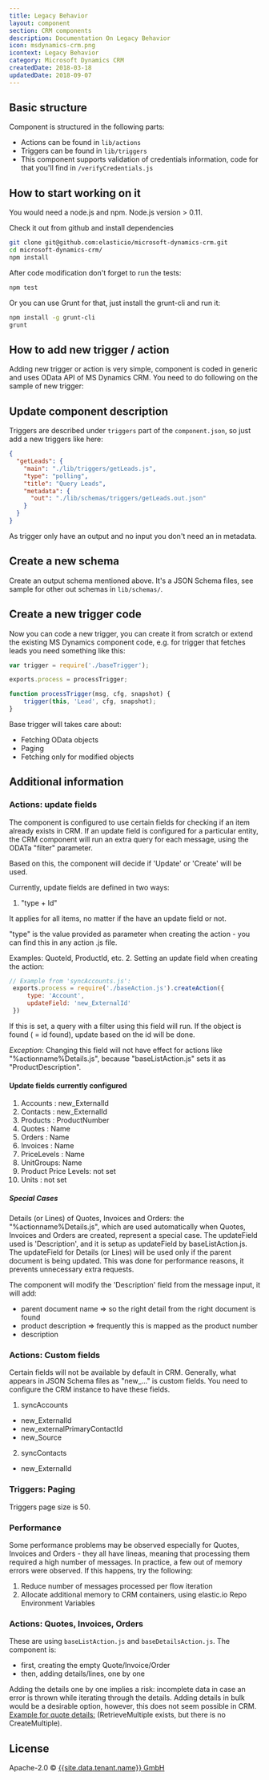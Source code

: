 ```yaml
---
title: Legacy Behavior
layout: component
section: CRM components
description: Documentation On Legacy Behavior
icon: msdynamics-crm.png
icontext: Legacy Behavior
category: Microsoft Dynamics CRM
createdDate: 2018-03-18
updatedDate: 2018-09-07
---
```


## Basic structure

Component is structured in the following parts:

 * Actions can be found in `lib/actions`
 * Triggers can be found in `lib/triggers`
 * This component supports validation of credentials information, code for that you'll find in `/verifyCredentials.js`

## How to start working on it

You would need a node.js and npm. Node.js version > 0.11.

Check it out from github and install dependencies

```sh
git clone git@github.com:elasticio/microsoft-dynamics-crm.git
cd microsoft-dynamics-crm/
npm install
```

After code modification don't forget to run the tests:

```sh
npm test
```

Or you can use Grunt for that, just install the grunt-cli and run it:

```sh
npm install -g grunt-cli
grunt
```


## How to add new trigger / action

Adding new trigger or action is very simple, component is coded in generic and uses OData API of MS Dynamics CRM. You need to do following on the sample of new trigger:

## Update component description

Triggers are described under `triggers` part of the `component.json`, so just add a new triggers like here:

```json
{
  "getLeads": {
    "main": "./lib/triggers/getLeads.js",
    "type": "polling",
    "title": "Query Leads",
    "metadata": {
      "out": "./lib/schemas/triggers/getLeads.out.json"
    }
  }
}
```
As trigger only have an output and no input you don't need an in metadata.

## Create a new schema

Create an output schema mentioned above. It's a JSON Schema files, see sample for other out schemas in ```lib/schemas/```.

## Create a new trigger code

Now you can code a new trigger, you can create it from scratch or extend the existing MS Dynamics component code, e.g. for trigger that fetches leads you need something like this:

```js
var trigger = require('./baseTrigger');

exports.process = processTrigger;

function processTrigger(msg, cfg, snapshot) {
    trigger(this, 'Lead', cfg, snapshot);
}
```

Base trigger will takes care about:
 * Fetching OData objects
 * Paging
 * Fetching only for modified objects


## Additional information

### Actions: update fields

The component is configured to use certain fields for checking if an item already exists in CRM.
If an update field is configured for a particular entity, the CRM component will run an extra query for each message, using the ODATa "filter" parameter.

Based on this, the component will decide if 'Update' or 'Create' will be used.

Currently, update fields are defined in two ways:

 1. "type + Id"

 It applies for all items, no matter if the have an update field or not.

 "type" is the value provided as parameter when creating the action - you can find this in any action .js file.

 Examples: QuoteId, ProductId, etc.
 2. Setting an update field when creating the action:

```js
// Example from 'syncAccounts.js':
 exports.process = require('./baseAction.js').createAction({
     type: 'Account',
     updateField: 'new_ExternalId'
 })
```

If this is set, a query with a filter using this field will run. If the object is found ( = id found), update based on the id will be done.

*Exception*:
Changing this field will not have effect for actions like "%actionname%Details.js", because "baseListAction.js" sets it as "ProductDescription".

#### Update fields currently configured
1. Accounts :  new_ExternalId
2. Contacts :  new_ExternalId
3. Products : ProductNumber
4. Quotes   : Name
5. Orders   : Name
6. Invoices : Name
7. PriceLevels : Name
8. UnitGroups: Name
9. Product Price Levels: not set
10. Units : not set

##### Special Cases

Details (or Lines) of Quotes, Invoices and Orders: the "%actionname%Details.js", which are used automatically when Quotes, Invoices and Orders are created, represent a special case.
The updateField used is 'Description', and it is setup as updateField by baseListAction.js.
The updateField for Details (or Lines) will be used only if the parent document is being updated. This was done for performance reasons, it prevents unnecessary extra requests.

The component will modify the 'Description' field from the message input, it will add:
- parent document name => so the right detail from the right document is found
- product description => frequently this is mapped as the product number
- description


### Actions: Custom fields

Certain fields will not be available by default in CRM.
Generally, what appears in JSON Schema files as "new_..." is custom fields.
You need to configure the CRM instance to have these fields.

1. syncAccounts
 * new_ExternalId
 * new_externalPrimaryContactId
 * new_Source
2. syncContacts
 * new_ExternalId

### Triggers: Paging

Triggers page size is 50.

### Performance

Some performance problems may be observed especially for Quotes, Invoices and Orders - they all have lineas, meaning that processing them required a high number of messages.
In practice, a few out of memory errors were observed.
If this happens, try the following:
1. Reduce number of messages processed per flow iteration
2. Allocate additional memory to CRM containers, using elastic.io Repo Environment Variables

### Actions: Quotes, Invoices, Orders

These are using `baseListAction.js` and `baseDetailsAction.js`.
The component is:
* first, creating the empty Quote/Invoice/Order
* then, adding details/lines, one by one

Adding the details one by one implies a risk: incomplete data in case an error is thrown while iterating through the details.
Adding details in bulk would be a desirable option, however, this does not seem possible in CRM.
[Example for quote details:](https://msdn.microsoft.com/en-us/library/gg328283.aspx) (RetrieveMultiple exists, but there is no CreateMultiple).

## License

Apache-2.0 © [{{site.data.tenant.name}} GmbH]({{site.data.tenant.name}})
